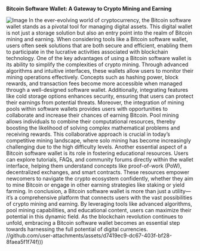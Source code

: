**Bitcoin Software Wallet: A Gateway to Crypto Mining and Earning**

![Image](https://github.com/user-attachments/assets/d7419ec9-dc67-403f-bf28-8faea5f1f74f)
In the ever-evolving world of cryptocurrency, the Bitcoin software wallet stands as a pivotal tool for managing digital assets. This digital wallet is not just a storage solution but also an entry point into the realm of Bitcoin mining and earning. When considering tools like a Bitcoin software wallet, users often seek solutions that are both secure and efficient, enabling them to participate in the lucrative activities associated with blockchain technology.
One of the key advantages of using a Bitcoin software wallet is its ability to simplify the complexities of crypto mining. Through advanced algorithms and intuitive interfaces, these wallets allow users to monitor their mining operations effectively. Concepts such as hashing power, block rewards, and transaction fees become more accessible when managed through a well-designed software wallet. Additionally, integrating features like cold storage options enhances security, ensuring that users can protect their earnings from potential threats.
Moreover, the integration of mining pools within software wallets provides users with opportunities to collaborate and increase their chances of earning Bitcoin. Pool mining allows individuals to combine their computational resources, thereby boosting the likelihood of solving complex mathematical problems and receiving rewards. This collaborative approach is crucial in today’s competitive mining landscape, where solo mining has become increasingly challenging due to the high difficulty levels.
Another essential aspect of a Bitcoin software wallet is its role in fostering educational resources. Users can explore tutorials, FAQs, and community forums directly within the wallet interface, helping them understand concepts like proof-of-work (PoW), decentralized exchanges, and smart contracts. These resources empower newcomers to navigate the crypto ecosystem confidently, whether they aim to mine Bitcoin or engage in other earning strategies like staking or yield farming.
In conclusion, a Bitcoin software wallet is more than just a utility—it’s a comprehensive platform that connects users with the vast possibilities of crypto mining and earning. By leveraging tools like advanced algorithms, pool mining capabilities, and educational content, users can maximize their potential in this dynamic field. As the blockchain revolution continues to unfold, embracing a Bitcoin software wallet becomes an essential step towards harnessing the full potential of digital currencies. 
 //github.com/user-attachments/assets/d7419ec9-dc67-403f-bf28-8faea5f1f74f)))
